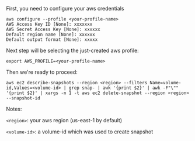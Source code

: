 <!-- 
.. title: Delete old EBS snaphot
.. slug: delete-old-ebs-snaphot
.. date: 2017-02-15 13:39:53 UTC+07:00
.. tags: 
.. category: 
.. link: 
.. description: 
.. type: text
-->

First, you need to configure your aws credentials

```
aws configure --profile <your-profile-name>
AWS Access Key ID [None]: xxxxxxx
AWS Secret Access Key [None]: xxxxxx
Default region name [None]: xxxxxx
Default output format [None]: xxxxx
```

Next step will be selecting the just-created aws profile:

```
export AWS_PROFILE=<your-profile-name>
```

Then we're ready to proceed:

```
aws ec2 describe-snapshots --region <region> --filters Name=volume-id,Values=<volume-id> | grep snap- | awk '{print $2}' | awk -F"\"" '{print $2}' | xargs -n 1 -t aws ec2 delete-snapshot --region <region> --snapshot-id
```

Notes:

`<region>`: your aws region (us-east-1 by default)

`<volume-id>`: a volume-id which was used to create snapshot
